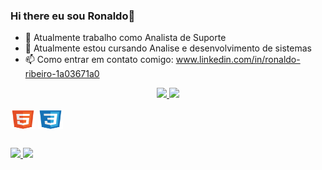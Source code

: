 ### Hi there eu sou Ronaldo👋




- 🔭 Atualmente trabalho como Analista de Suporte
- 🌱 Atualmente estou cursando Analise e desenvolvimento de sistemas
- 📫 Como entrar em contato comigo: www.linkedin.com/in/ronaldo-ribeiro-1a03671a0

<div align="center">
  <a href="https://github.com/Ribeirohc">
    <img height="180em" src="https://github-readme-stats.vercel.app/api?username=Ribeirohc&show_icons=true&theme=dracula&include_all_commits=true" />
    <img height="180em" src="https://github-readme-stats.vercel.app/api/top-langs/?username=Ribeirohc&layout=compact&langs_count=7&theme=dracula" />
  </a>
</div>

<div style="display: inline_block"><br>
  <img align="center" alt="Dev-HTML" height="30" width="40" src="https://raw.githubusercontent.com/devicons/devicon/master/icons/html5/html5-original.svg" />
  <img align="center" alt="Dev-CSS" height="30" width="40" src="https://raw.githubusercontent.com/devicons/devicon/master/icons/css3/css3-original.svg" />
  
</div>

##

<div>

  <a href="https://www.instagram.com/ribeiro.http/" target="_blank">
    <img src="https://img.shields.io/badge/-Instagram-%23E4405F?style=for-the-badge&logo=instagram&logoColor=white" />
  </a>
 
  <a href="www.linkedin.com/in/ronaldo-ribeiro-1a03671a0" target="_blank">
    <img src="https://img.shields.io/badge/-LinkedIn-%230077B5?style=for-the-badge&logo=linkedin&logoColor=white" />
  </a>
</div>



